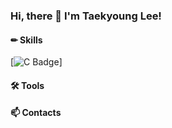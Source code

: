### Hi, there 👋 I'm Taekyoung Lee!

#### ✏ Skills
[![C Badge](http://img.shields.io/badge/-C-blue?style=flat&logo=A8B9CC)]




#### 🛠 Tools

#### 📫 Contacts

